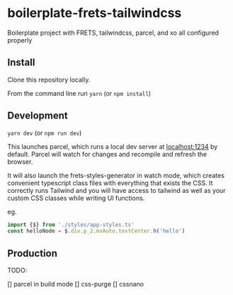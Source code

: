 # boilerplate-frets-tailwindcss
Boilerplate project with FRETS, tailwindcss, parcel, and xo all configured properly

## Install

Clone this repository locally.

From the command line run   `yarn` (or `npm install`)

## Development

`yarn dev` (or `npm run dev`)

This launches parcel, which runs a local dev server at [localhost:1234](http://localhost:1234) by default. Parcel will watch for changes and recompile and refresh the browser.

It will also launch the frets-styles-generator in watch mode, which creates convenient typescript class files with everything that exists the CSS. It correctly runs Tailwind and you will have access to tailwind as well as your custom CSS classes while writing UI functions.

eg.

```ts
import {$} from './styles/app-styles.ts'
const helloNode = $.div.p_2.mxAuto.textCenter.h('hello')
```

## Production

TODO:

[] parcel in build mode
[] css-purge
[] cssnano
